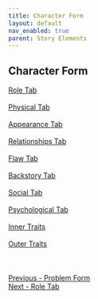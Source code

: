 ```yaml
---
title: Character Form
layout: default
nav_enabled: true
parent: Story Elements
---
```

## Character Form ##
[Role Tab](Role_Tab.md) <br/><br/>
[Physical Tab](Physical_Tab.md) <br/><br/>
[Appearance Tab](Appearance_Tab.md) <br/><br/>
[Relationships Tab](Relationships_Tab.md) <br/><br/>
[Flaw Tab](Flaw_Tab.md) <br/><br/>
[Backstory Tab](Backstory_Tab.md) <br/><br/>
[Social Tab](Social_Tab.md) <br/><br/>
[Psychological Tab](Psychological_Tab.md) <br/><br/>
[Inner Traits](Inner_Traits.md) <br/><br/>
[Outer Traits](Outer_Traits.md) <br/><br/>
 <br/>
 <br/>
[Previous - Problem Form](Problem_Form.md) <br/>
[Next - Role Tab](Role_Tab.md) <br/>
